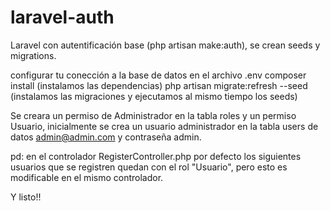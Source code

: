 # laravel-auth

Laravel con autentificación base (php artisan make:auth), se crean seeds y migrations.

configurar tu conección a la base de datos en el archivo .env
composer install (instalamos las dependencias)
php artisan migrate:refresh --seed (instalamos las migraciones y ejecutamos al mismo tiempo los seeds)

Se creara un permiso de Administrador en la tabla roles y un permiso Usuario,
inicialmente se crea un usuario administrador en la tabla users de datos admin@admin.com y contraseña admin.

pd: en el controlador RegisterController.php por defecto los siguientes usuarios que se registren quedan con el rol "Usuario", pero esto es modificable en el mismo controlador.

Y listo!!
